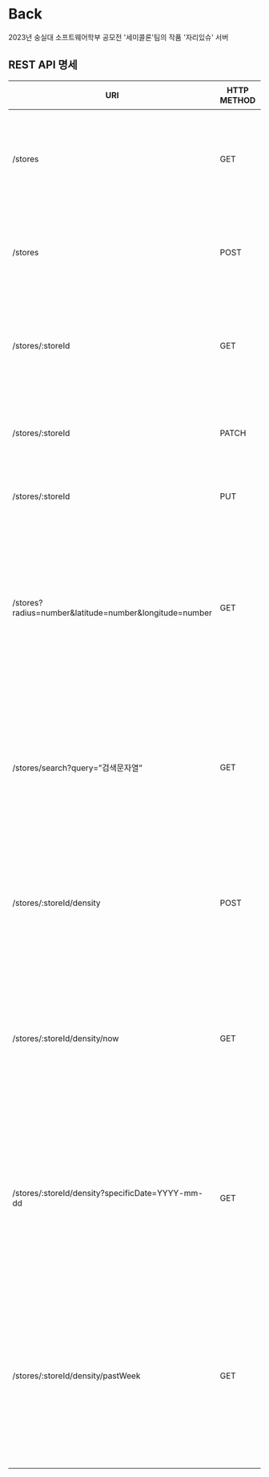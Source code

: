 # Back
2023년 숭실대 소프트웨어학부 공모전 '세미콜론'팀의 작품 '자리있슈' 서버

## REST API 명세
|URI|HTTP METHOD|기능|
|------|---|---|
|/stores|GET|전체 매장 정보 조회|
|/stores|POST|새로운 매장 등록|
|/stores/:storeId|GET|특정 매장 정보 조회|
|/stores/:storeId|PATCH|매장 정보 변경|
|/stores/:storeId|PUT|매장 삭제|
|/stores?radius=number&latitude=number&longitude=number|GET|위,경도 기반 사용자 근처 매장 조회|
|/stores/search?query=”검색문자열”|GET|매장명 검색을 통한 매장 조회|
|/stores/:storeId/density|POST|특정 매장의 밀집도 갱신|
|/stores/:storeId/density/now|GET|특정 매장의 현재 밀집도 조회|
|/stores/:storeId/density?specificDate=YYYY-mm-dd|GET|특정 매장의 특정 날짜 밀집도 조회|
|/stores/:storeId/density/pastWeek|GET|특정 매장의 최근 일주일 밀집도 조회|
